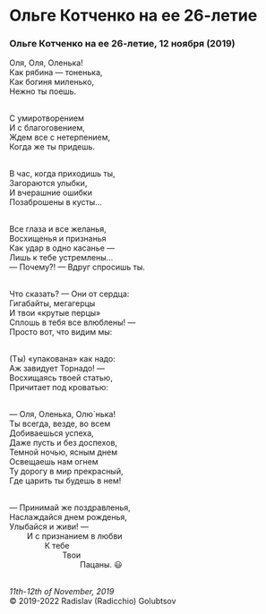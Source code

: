 # Ольге Котченко на ее 26-летие

### Ольге Котченко на ее 26-летие, 12 ноября (2019)

Оля, Оля, Оленька!<br />
Как рябина &mdash; тоненька,<br />
Как богиня миленько,<br />
Нежно ты поешь.

<br />С умиротворением<br />
И с благоговением,<br />
Ждем все с нетерпением,<br />
Когда же ты придешь.

<br />В час, когда приходишь ты,<br />
Загораются улыбки,<br />
И вчерашние ошибки<br />
Позаброшены в кусты...

<br />Все глаза и все желанья,<br />
Восхищенья и признанья<br />
Как удар в одно касанье &mdash;<br />
Лишь к тебе устремлены...<br />
&mdash; Почему?! &mdash; Вдруг спросишь ты.

<br />Что сказать? &mdash; Они от сердца:<br />
Гигабайты, мегагерцы<br />
И твои &laquo;крутые перцы&raquo;<br />
Сплошь в тебя все влюблены! &mdash;<br />
Просто вот, что видим мы:

<br />(Ты) &laquo;упакована&raquo; как надо:<br />
Аж завидует Торнадо! &mdash;<br />
Восхищаясь твоей статью,<br />
Причитает под кроватью:

<br />&mdash; Оля, Оленька, Олю\`нька!<br />
Ты всегда, везде, во всем<br />
Добиваешься успеха,<br />
Даже пусть и без доспехов,<br />
Темной ночью, ясным днем<br />
Освещаешь нам огнем<br />
Ту дорогу в мир прекрасный,<br />
Где царить ты будешь в нем!

<br />&mdash; Принимай же поздравленья,<br />
Наслаждайся днем рожденья,<br />
Улыбайся и живи! &mdash;<br />
&nbsp;&nbsp;&nbsp;&nbsp;&nbsp;&nbsp;&nbsp;&nbsp;И с признанием в любви<br />
&nbsp;&nbsp;&nbsp;&nbsp;&nbsp;&nbsp;&nbsp;&nbsp;&nbsp;&nbsp;&nbsp;&nbsp;&nbsp;&nbsp;&nbsp;&nbsp;К тебе<br />
&nbsp;&nbsp;&nbsp;&nbsp;&nbsp;&nbsp;&nbsp;&nbsp;&nbsp;&nbsp;&nbsp;&nbsp;&nbsp;&nbsp;&nbsp;&nbsp;&nbsp;&nbsp;&nbsp;&nbsp;&nbsp;&nbsp;&nbsp;&nbsp;Твои<br />
&nbsp;&nbsp;&nbsp;&nbsp;&nbsp;&nbsp;&nbsp;&nbsp;&nbsp;&nbsp;&nbsp;&nbsp;&nbsp;&nbsp;&nbsp;&nbsp;&nbsp;&nbsp;&nbsp;&nbsp;&nbsp;&nbsp;&nbsp;&nbsp;&nbsp;&nbsp;&nbsp;&nbsp;&nbsp;&nbsp;&nbsp;&nbsp;Пацаны. :smiley:

<br />*11th-12th of November, 2019*<br />
&copy; 2019-2022 Radislav (Radicchio) Golubtsov
